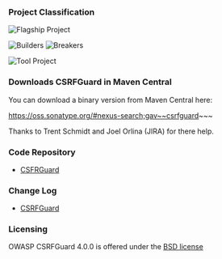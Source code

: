 ### Project Classification

![Flagship Project](images/mature_projects.png)

![Builders](images/owasp_builders_small.png)
![Breakers](images/owasp_breakers_small.png)

![Tool Project](images/owasp_tool_project.png)

### Downloads CSRFGuard in Maven Central

You can download a binary version from Maven Central here:

https://oss.sonatype.org/#nexus-search;gav~~csrfguard~~~

Thanks to Trent Schmidt and Joel Orlina (JIRA) for there help.

### Code Repository

* [CSFRGuard](https://github.com/OWASP/www-project-csrfguard)


### Change Log

* [CSRFGuard](https://github.com/OWASP/www-project-csrfguard/commits)

### Licensing

OWASP CSRFGuard 4.0.0 is offered under the [BSD license](http://www.opensource.org/licenses/bsd-license.php)
